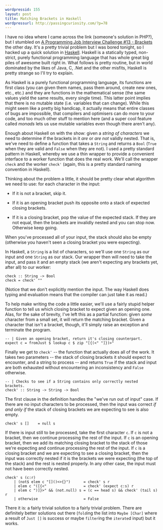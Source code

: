 ```yaml
---
wordpressid: 155
layout: post
title: Matching Brackets in Haskell
wordpressurl: http://passingcuriosity.com/?p=78
---
```


I have no idea where I came across the link (someone's solution in
PHP?), but I stumbled on [A Programming Job Interview Challenge #13 -
Brackets][1] the other day. It's a pretty trivial problem but I was
bored tonight, so I hacked up a quick solution in [Haskell][2]. Haskell
is a statically typed, non-strict, purely functional programming
language that has whole great big piles of awesome built right in. What
follows is pretty routine, but in world dominated by the likes of Java,
C, .Net and the other misfits, Haskell is pretty strange so I'll try to
explain.

[1]: http://www.dev102.com/2008/07/21/a-programming-job-interview-challenge-13-brackets/
[2]: http://haskell.org/

As Haskell is a purely functional programming language, its functions
are first class (you can given them names, pass them around, create new
ones, etc., etc.) and they are functions in the mathematical sense (the
same values yield the same results, every single time). This latter
point implies that there is no mutable state (i.e. variables that can
change). While this might seem like a pretty big handicap, it actually
means that entire classes of bugs are impossible, that compilers and
optimisers can do more to your code, and too much other stuff to mention
here (and a super cool feature called *monads* lets us use mutable
variables even though there aren't any).

Enough about Haskell on with the show: given a *string of characters* we
need to determine if the brackets in it *are* or *are not* validly
nested. That is, we've need to define a function that takes a `String`
and returns a `Bool` (`True` when they are valid and `False` when they
are not). I used a pretty standard pattern in Haskell, whereby we use a
thin wrapper to provide a convenient interface to a worker function that
does the real work. We'll call the wrapper `check` and the worker
`check'` (again, this is a pretty standard naming convention in
Haskell).

Thinking about the problem a little, it should be pretty clear what
algorithm we need to use: for each character in the input:

 * If it is not a bracket, skip it.

 * If it is an opening bracket push its opposite onto a stack of
   expected closing brackets.

 * If it is a closing bracket, pop the value of the expected stack. If
   they are not equal, then the brackets are invalidly nested and you
   can stop now. Otherwise keep going.

When you've processed all of your input, the stack should also be empty
(otherwise you haven't seen a closing bracket you were expecting).

In Haskell, a `String` is a list of characters, so we'll use one
`String` as our input and one `String` as our stack. Our wrapper then
will need to take the input, and pass it and an empty stack (we aren't
expecting any brackets yet, after all) to our worker:

````{.haskell}
check :: String -> Bool
check = check' ""
````

(Notice that we don't explicitly mention the input. The way Haskell does
typing and evaluation means that the compiler can just take it as read.)

To help make writing the code a little easier, we'll use a fairly stupid
helper function to tell us which closing bracket to expect given an
opening one. Alas, for the sake of brevity, I've left this as a partial
function: given *some* character from a small set, it will return the
matching bracket. Given a character that isn't a bracket, though, it'll
simply raise an exception and terminate the program.

````{.haskell}
-- | Given an opening bracket, return it's closing counterpart.
expect c = fromJust $ lookup c $ zip "[{(<" "]})>"
````

Finally we get to `check'` -- the function that actually does all of the
work. It takes two parameters -- the stack of closing brackets it should
expect to encounter, and a string to process -- and returns `True` if
the stack and input are both exhausted without encountering an
inconsistency and `False` otherwise.

````{.haskell}
-- | Checks to see if a String contains only correctly nested brackets.
check' :: String -> String -> Bool
````

The first clause in the definition handles the "we've run out of input"
case. If there are no input characters to be processed, then the input
was correct *if and only if* the stack of closing brackets we are
expecting to see is also empty.

````{.haskell}
check' s []    = null s
````

If there is input still to be processed, take the first character `c`.
If `c` is not a bracket, then we continue processing the rest of the
input. If `c` is an opening bracket, then we add its matching closing
bracket to the stack of those we're expecting and continue processing
the rest of the input. If `c` is a closing bracket and we are expecting
to see a closing bracket, then the input was correctly nested if it is
the brackets we were expecting (the top of the stack) and the rest is
nested properly. In any other case, the input must not have been
correctly nested.

````{.haskell}
check' s (c:r)
    | (not$ elem c "[]()<>{}")      = check' s r
    | elem c "([{<"                 = check' (expect c:s) r
    | elem c ")]}>" && (not.null) s = (c == head s) && check' (tail s) r
    | otherwise                     = False
````

There it is: a fairly trivial solution to a fairly trivial problem.
There are definitely better solutions out there (`fold`ing the list into
`Maybe [Char]` where a result of `Just []` is success or maybe
`filter`ing the `iterate`d input) but it works.
